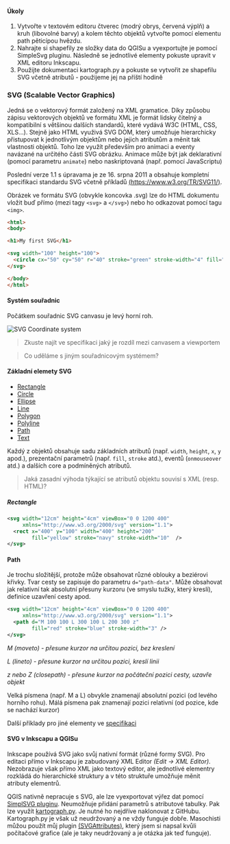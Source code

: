 #### Úkoly
1. Vytvořte v textovém editoru čtverec (modrý obrys, červená výplň) a kruh (libovolné barvy) a kolem těchto objektů vytvořte pomocí elementu path pěticípou hvězdu.
2. Nahrajte si shapefily ze složky data do QGISu a vyexportujte je pomocí SimpleSvg pluginu. Následně se jednotlivé elementy pokuste upravit v XML editoru Inkscapu.
3. Použijte dokumentaci kartograph.py a pokuste se vytvořit ze shapefilu SVG včetně atributů - použijeme jej na příští hodině

### SVG (Scalable Vector Graphics)
Jedná se o vektorový formát založený na XML gramatice. Díky způsobu zápisu vektorových objektů ve formátu XML je formát lidsky čitelný a kompatibilní s většinou dalších standardů, které vydává W3C (HTML, CSS, XLS...). Stejně jako HTML využivá SVG DOM, který umožňuje hierarchicky přistupovat k jednotlivým objektům nebo jejich atributům a měnit tak vlastnosti objektů. Toho lze využít především pro animaci a eventy navázané na určitého části SVG obrázku. Animace může být jak deklarativní (pomocí parametru `animate`) nebo naskriptovaná (např. pomocí JavaScriptu)

Poslední verze 1.1 s úpravama je ze 16. srpna 2011 a obsahuje kompletní specifikaci standardu SVG včetně příkladů [(https://www.w3.org/TR/SVG11/)](https://www.w3.org/TR/SVG11/).

Obrázek ve formátu SVG (obvykle koncovka .svg) lze do HTML dokumentu vložit buď přímo (mezi tagy `<svg>` a `</svg>`) nebo ho odkazovat pomocí tagu `<img>`.
```html
<html>
<body>

<h1>My first SVG</h1>

<svg width="100" height="100">
  <circle cx="50" cy="50" r="40" stroke="green" stroke-width="4" fill="yellow" />
</svg>

</body>
</html>
```

#### Systém souřadnic
Počátkem souřadnic SVG canvasu je levý horní roh.

![SVG Coordinate system](https://raw.githubusercontent.com/Bulva/kartograficka-vizualizace/master/03-Z%C3%A1klady-SVG/images/InitialCoords.png)
> Zkuste najít ve specifikaci jaký je rozdíl mezi canvasem a viewportem

> Co uděláme s jiným souřadnicovým systémem?

#### Základní elemety SVG
* [Rectangle](https://www.w3.org/TR/SVG11/shapes.html#RectElement)
* [Circle](https://www.w3.org/TR/SVG11/shapes.html#CircleElement)
* [Ellipse](https://www.w3.org/TR/SVG11/shapes.html#EllipseElement)
* [Line](https://www.w3.org/TR/SVG11/shapes.html#LineElement)
* [Polygon](https://www.w3.org/TR/SVG11/shapes.html#PolygonElement)
* [Polyline](https://www.w3.org/TR/SVG11/shapes.html#PolylineElement)
* [Path](https://www.w3.org/TR/SVG11/paths.html)
* [Text](https://www.w3.org/TR/SVG11/text.html)

Každý z objektů obsahuje sadu základních atributů (např. `width`, `height`, `x`, `y` apod.), prezentační parametrů (např. `fill`, `stroke` atd.), eventů (`onmouseover` atd.) a dalších core a podmíněných atributů.
> Jaká zasadní výhoda týkající se atributů objektu souvisí s XML (resp. HTML)? 

##### Rectangle
```xml
<svg width="12cm" height="4cm" viewBox="0 0 1200 400"
     xmlns="http://www.w3.org/2000/svg" version="1.1">
  <rect x="400" y="100" width="400" height="200"
        fill="yellow" stroke="navy" stroke-width="10"  />
</svg>
```

#### Path
Je trochu složitější, protože může obsahovat různé oblouky a beziérovi křivky. Tvar cesty se zapisuje do parametru `d="path-data"`. Může obsahovat jak relativní tak absolutní přesuny kurzoru (ve smyslu tužky, který kreslí), definice uzavření cesty apod.
```xml
<svg width="12cm" height="4cm" viewBox="0 0 1200 400"
     xmlns="http://www.w3.org/2000/svg" version="1.1">
  <path d="M 100 100 L 300 100 L 200 300 z"
        fill="red" stroke="blue" stroke-width="3" />
</svg>
```
_M (moveto) - přesune kurzor na určitou pozici, bez kreslení_

_L (lineto) - přesune kurzor na určitou pozici, kreslí linii_

_z nebo Z (closepath) - přesune kurzor na počáteční pozici cesty, uzavře objekt_

Velká písmena (např. M a L) obvykle znamenají absolutní pozici (od levého horního rohu). Málá písmena pak znamenají pozici relativní (od pozice, kde se nachází kurzor)

Další příklady pro jiné elementy ve [specifikaci](https://www.w3.org/TR/SVG11/)

#### SVG v Inkscapu a QGISu
Inkscape používá SVG jako svůj nativní formát (různé formy SVG). Pro editaci přímo v Inkscapu je zabudovaný XML Editor _(Edit -> XML Editor)_. Nezobrazuje však přímo XML jako textový editor, ale jednotlivé elementry rozkládá do hierarchické struktury a v této struktuře umožňuje měnit atributy elementrů.

QGIS nativně nepracuje s SVG, ale lze vyexportovat výřez dat pomocí [SimplSVG pluginu](https://plugins.qgis.org/plugins/simplesvg/). Neumožňuje přidání parametrů s atributové tabulky. Pak lze využít [kartograph.py](http://kartograph.org/docs/kartograph.py/). Je nutné ho nejdříve naklonovat z GitHubu. Kartograph.py je však už neudržovaný a ne vždy funguje dobře. Masochisti můžou použít můj plugin [(SVGAttributes)](https://github.com/Bulva/SvgAttributes), který jsem si napsal kvůli počítačové grafice (ale je taky neudržovaný a je otázka jak teď funguje).







